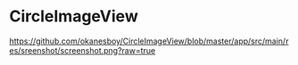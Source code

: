 # CircleImageView

https://github.com/okanesboy/CircleImageView/blob/master/app/src/main/res/sreenshot/screenshot.png?raw=true

